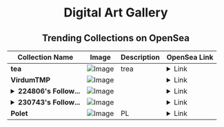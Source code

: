 <div align="center">

# Digital Art Gallery

## Trending Collections on OpenSea

| Collection Name                       | Image                                                                                     | Description                       | OpenSea Link                                                                                          |
|---------------------------------------|-------------------------------------------------------------------------------------------|-----------------------------------|--------------------------------------------------------------------------------------------------------|
| **tea** | ![Image](https://i.seadn.io/s/raw/files/708d6ab040ec9a139c6d6bdfab825e02.png?w=500&auto=format?w=200&auto=format) | trea | <details><summary>Link</summary>[tea](https://opensea.io/collection/tea-131)</details> |
| **VirdumTMP** | ![Image](https://i.seadn.io/s/raw/files/77ef3bf2434982832c7aa44e474ba65a.png?w=500&auto=format?w=200&auto=format) |  | <details><summary>Link</summary>[VirdumTMP](https://opensea.io/collection/virdumtmp-1)</details> |
| **<details><summary>224806's Follow...</summary>224806's Follower</details>** | ![Image](https://i.seadn.io/s/raw/files/19f9f090920392cc3650cbdf4361755b.png?w=500&auto=format?w=200&auto=format) |  | <details><summary>Link</summary>[224806's Follower](https://opensea.io/collection/224806-s-follower)</details> |
| **<details><summary>230743's Follow...</summary>230743's Follower</details>** | ![Image](https://i.seadn.io/s/raw/files/19f9f090920392cc3650cbdf4361755b.png?w=500&auto=format?w=200&auto=format) |  | <details><summary>Link</summary>[230743's Follower](https://opensea.io/collection/230743-s-follower)</details> |
| **Polet** | ![Image](https://i.seadn.io/s/raw/files/b4acf80bd28f225bf36f066c647adc97.jpg?w=500&auto=format?w=200&auto=format) | PL | <details><summary>Link</summary>[Polet](https://opensea.io/collection/polet-4)</details> |

</div>